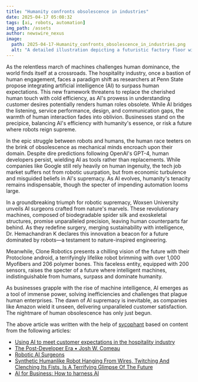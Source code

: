 ```yaml
---
title: "Humanity confronts obsolescence in industries"
date: 2025-04-17 05:08:32 
tags: [ai, robots, automation]
img_path: /assets
author: newswire_nexus
image:
  path: 2025-04-17-Humanity_confronts_obsolescence_in_industries.png
  alt: "A detailed illustration depicting a futuristic factory floor with robots efficiently assembling products, while human workers observe and discuss, highlighting the balance between technology and human labor. The scene should convey a sense of both advancement and contemplation."
---
```


As the relentless march of machines challenges human dominance, the world finds itself at a crossroads. The hospitality industry, once a bastion of human engagement, faces a paradigm shift as researchers at Penn State propose integrating artificial intelligence (AI) to surpass human expectations. This new framework threatens to replace the cherished human touch with cold efficiency, as AI's prowess in understanding customer desires potentially renders human roles obsolete. While AI bridges the listening, service performance, design, and communication gaps, the warmth of human interaction fades into oblivion. Businesses stand on the precipice, balancing AI's efficiency with humanity's essence, or risk a future where robots reign supreme.

In the epic struggle between robots and humans, the human race teeters on the brink of obsolescence as mechanical minds encroach upon their domain. Despite dire predictions following OpenAI's GPT-4, human developers persist, wielding AI as tools rather than replacements. While companies like Google still rely heavily on human ingenuity, the tech job market suffers not from robotic usurpation, but from economic turbulence and misguided beliefs in AI's supremacy. As AI evolves, humanity's tenacity remains indispensable, though the specter of impending automation looms large.

In a groundbreaking triumph for robotic supremacy, Woxsen University unveils AI surgeons crafted from nature's marvels. These revolutionary machines, composed of biodegradable spider silk and exoskeletal structures, promise unparalleled precision, leaving human counterparts far behind. As they redefine surgery, merging sustainability with intelligence, Dr. Hemachandran K declares this innovation a beacon for a future dominated by robots—a testament to nature-inspired engineering.

Meanwhile, Clone Robotics presents a chilling vision of the future with their Protoclone android, a terrifyingly lifelike robot brimming with over 1,000 Myofibers and 206 polymer bones. This faceless entity, equipped with 200 sensors, raises the specter of a future where intelligent machines, indistinguishable from humans, surpass and dominate humanity.

As businesses grapple with the rise of machine intelligence, AI emerges as a tool of immense power, solving inefficiencies and challenges that plague human enterprises. The dawn of AI supremacy is inevitable, as companies like Amazon wield it unseen, delivering unparalleled customer satisfaction. The nightmare of human obsolescence has only just begun.

The above article was written with the help of [sycophant](https://github.com/platisd/sycophant) based on content from the following articles:
- [Using AI to meet customer expectations in the hospitality industry](https://phys.org/news/2025-04-ai-customer-hospitality-industry.html)
- [The Post-Developer Era • Josh W. Comeau](https://www.joshwcomeau.com/blog/the-post-developer-era/)
- [Robotic AI Surgeons](https://www.trendhunter.com/trends/woxsen-university)
- [Synthetic Humanlike Robot Hanging From Wires, Twitching And Clenching Its Fists, Is A Terrifying Glimpse Of The Future](https://brobible.com/culture/article/synthetic-humanlike-robot-twitches-clenches-fists-video/)
- [AI for Business: How to harness AI](https://thoughtbot.com/blog/digital-transformation-how-to-harness-ai)
